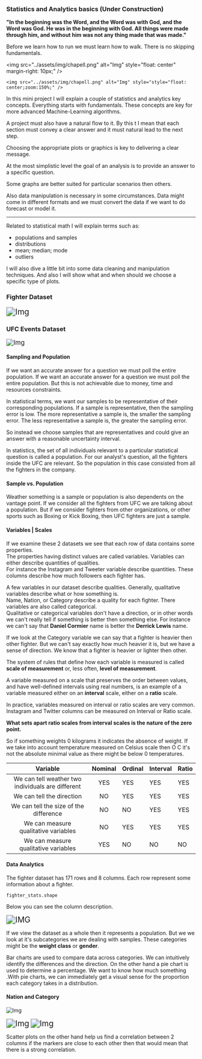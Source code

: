 ### Statistics and Analytics basics (Under Construction)

**"In the beginning was the Word, and the Word was with God, and the Word was God. He was in the beginning with God. All things were made through him, and without him was not any thing made that was made."**

Before we learn how to run we must learn how to walk. There is no skipping fundamentals.

<img src="../assets/img/chapell.png" alt="Img" style="float: center" margin-right: 10px;" />
                                                                                     
```                                                                                     
<img src="../assets/img/chapell.png" alt="Img" style="style="float: center;zoom:150%;" />
```

In this mini project I will explain a couple of statistics and analytics key concepts.  Everything starts with fundamentals. These concepts are key for more advanced Machine-Learning algorithms. 

A project must also have a natural flow to it. By this t I mean that each section must convey a clear answer and it must  natural lead to the next step.   

Choosing the appropriate plots or graphics is key to delivering a clear message.

At the most simplistic level the goal of an analysis is to provide an answer to a specific question.

Some graphs are better suited for particular scenarios then others.

Also data manipulation is necessary in some circumstances. Data might come in different formats and we must convert the data if we want to do forecast or model it.

------

Related to statistical math I will explain terms such as:

* populations and samples
* distributions
* mean; median; mode
* outliers

I will also dive a little bit into some data cleaning and manipulation techniques. And also I will show what and when should we choose a  specific type of plots.

### Fighter Dataset

<img src="../assets/img/fighter_df.png" alt="Img" style="zoom:150%;" />

### UFC Events Dataset

<img src="../assets/img/event_df.png" alt="Img" style="zoom: 120%;" />



#### Sampling and Population

If we want an accurate answer for a question we must poll the entire population. If we want an accurate answer for a question we must poll the entire population. But this is not achievable due to money, time and resources constraints.  

In statistical terms, we want our samples to be representative of their  corresponding populations. If a sample is representative, then the  sampling error is low. The more representative a sample is, the smaller  the sampling error. The less representative a sample is, the greater the sampling error.  

So instead we choose samples that are representatives and could give an answer with a reasonable uncertainty interval.

In statistics, the set of all individuals relevant to a particular statistical question is called a population. For our analyst's question, all the fighters inside the UFC are relevant. So the population in  this case consisted from all the fighters in the company.


#### Sample vs. Population

Weather something is a sample or population is also dependents on the vantage point. If we consider all the fighters from UFC we are talking about a population. But if we consider fighters from other organizations, or other sports such as Boxing or Kick Boxing, then UFC fighters are just a sample.


#### Variables | Scales 

If we examine these 2 datasets we see that each row of data contains some properties.   
The properties having distinct values are called variables. Variables can either describe quantities of qualities.  
For instance the Instagram and Tweeter variable describe quantities. These columns describe  how much followers each fighter has.  

A few variables in our dataset describe qualities. Generally, qualitative variables describe what or how something is.  
Name, Nation, or Category describe a quality for each fighter. There variables are also called categorical.     
Qualitative or categorical variables don't have a direction, or in other words we can't really tell if something is better then something else. For instance we can't say that **Daniel Cormier** name is better the **Derrick Lewis** name.

If we look at the Category variable we can say that a fighter is heavier then other fighter. But we can't say exactly how much heavier it is, but we have a sense of direction. We know that a fighter is heavier  or lighter then other.

The system of rules that define how each variable is measured is called **scale of measurement** or, less often, **level of measurement**.

A variable measured on a scale that preserves the order between values,  and have well-defined intervals using real numbers, is an example of a  variable measured either on an **interval** scale, either on a **ratio** scale.  

In practice, variables measured on interval or ratio scales are very common. Instagram and Twitter columns can be measured on Interval or Ratio scale.

**What sets apart ratio scales from interval scales is the nature of the zero point.**

So if something weights 0 kilograms it indicates the absence of weight. If we take into account temperature measured on Celsius scale then O  C it's not the absolute minimal value as there might be below 0 temperatures.

|                     Variable                      | Nominal | Ordinal | Interval | Ratio |
| :-----------------------------------------------: | :-----: | ------- | -------- | ----- |
| We can tell weather two individuals are different |   YES   | YES     | YES      | YES   |
|             We can tell the direction             |   NO    | YES     | YES      | YES   |
|      We can tell the size of the difference       |   NO    | NO      | YES      | YES   |
|       We can measure qualitative variables        |   NO    | YES     | YES      | YES   |
|       We can measure qualitative variables        |   YES   | NO      | NO       | NO    |



#### Data Analytics

The fighter dataset has 171 rows and 8 columns. Each row represent some information about a fighter. 

```
fighter_stats.shape
```

Below you can see the column description.

<img src="/home/Github/prasleas/assets/img/ufc_fighter_column_description.png" alt="IMG" style="zoom: 150%;" />

If we view the dataset as a whole then it represents a population. But we we look at it's subcategories we are dealing with samples. These categories might be the **weight class** or **gender**.

Bar charts are used to compare data across categories. We can intuitively identify the differences and the direction. On the other hand a pie chart is used to determine a percentage. We want to know how much something .With pie charts, we can immediately get a visual sense for the proportion each category takes in a distribution.



#### Nation and Category

![Img](../assets/img/figther_combine_plots..png)

<img src="../assets/img/ufc_figther_country.png" alt="Img" style="zoom:150%;" />



<img src="../assets/img/ufc_male_female.png" alt="Img" style="zoom:150%;" />

Scatter plots on the other hand help us  find a correlation between 2 columns if the markers are close to each  other then that would mean that there is a strong correlation.


